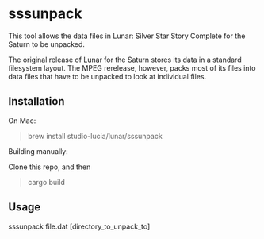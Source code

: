 # sssunpack

This tool allows the data files in Lunar: Silver Star Story Complete for the Saturn to be unpacked.

The original release of Lunar for the Saturn stores its data in a standard filesystem layout. The MPEG rerelease, however, packs most of its files into data files that have to be unpacked to look at individual files.

## Installation

On Mac:

> brew install studio-lucia/lunar/sssunpack

Building manually:

Clone this repo, and then

> cargo build

## Usage

sssunpack file.dat [directory_to_unpack_to]
